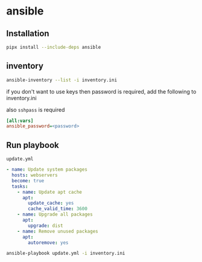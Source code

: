 # ansible

## Installation

```sh
pipx install --include-deps ansible
```

## inventory

```sh
ansible-inventory --list -i inventory.ini
```

if you don't want to use keys then password is required, add the following to inventory.ini

also `sshpass` is required

```ini
[all:vars]
ansible_password=<password>
```

## Run playbook

`update.yml`
```yaml
- name: Update system packages
  hosts: webservers
  become: true
  tasks:
    - name: Update apt cache
      apt:
        update_cache: yes
        cache_valid_time: 3600
    - name: Upgrade all packages
      apt:
        upgrade: dist
    - name: Remove unused packages
      apt:
        autoremove: yes
```

```sh
ansible-playbook update.yml -i inventory.ini
```